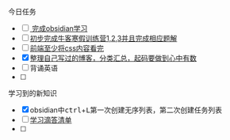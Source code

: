  今日任务 
- [ ] [ 完成obsidian学习](https://www.bilibili.com/video/BV1V34y1k7St?spm_id_from=333.788.videopod.sections&vd_source=6759ab7a746b50893c564c06fbc6a752)
- [ ] [初步完成牛客寒假训练营1,2,3并且完成相应题解](https://ac.nowcoder.com/acm/contest/vip-index)
- [ ] [前端至少将css内容看完](https://www.bilibili.com/video/BV1BT4y1W7Aw/?spm_id_from=333.337.search-card.all.click)
- [x] [整理自己写过的博客，分类汇总，起码要做到心中有数](https://www.konglb.top)
- [ ] 背诵英语
- [ ] 

学习到的新知识
- [x] obsidian中<kbd>ctrl</kbd>+<kbd>L</kbd>第一次创建无序列表，第二次创建任务列表
- [ ] [学习滴答清单](https://www.bilibili.com/video/BV11B4y1j7ZV/?spm_id_from=333.1387.homepage.video_card.click&vd_source=6759ab7a746b50893c564c06fbc6a752)
- [ ] 